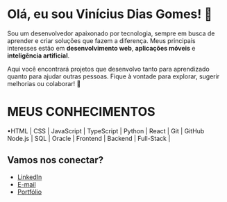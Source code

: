 # Olá, eu sou Vinícius Dias Gomes! 👋

Sou um desenvolvedor apaixonado por tecnologia, sempre em busca de aprender e criar soluções que fazem a diferença. Meus principais interesses estão em **desenvolvimento web**, **aplicações móveis** e **inteligência artificial**.  

Aqui você encontrará projetos que desenvolvo tanto para aprendizado quanto para ajudar outras pessoas. Fique à vontade para explorar, sugerir melhorias ou colaborar! 🚀  

# MEUS CONHECIMENTOS

•HTML | CSS | JavaScript | TypeScript | Python | React | Git | GitHub  Node.js | SQL | Oracle | Frontend | Backend | Full-Stack | 

## Vamos nos conectar?  
- [LinkedIn](https://www.linkedin.com/in/viniciusdiasgomes)  
- [E-mail](mailto:seuemail@exemplo.com)  
- [Portfólio](https://seu-portfolio.com)  
